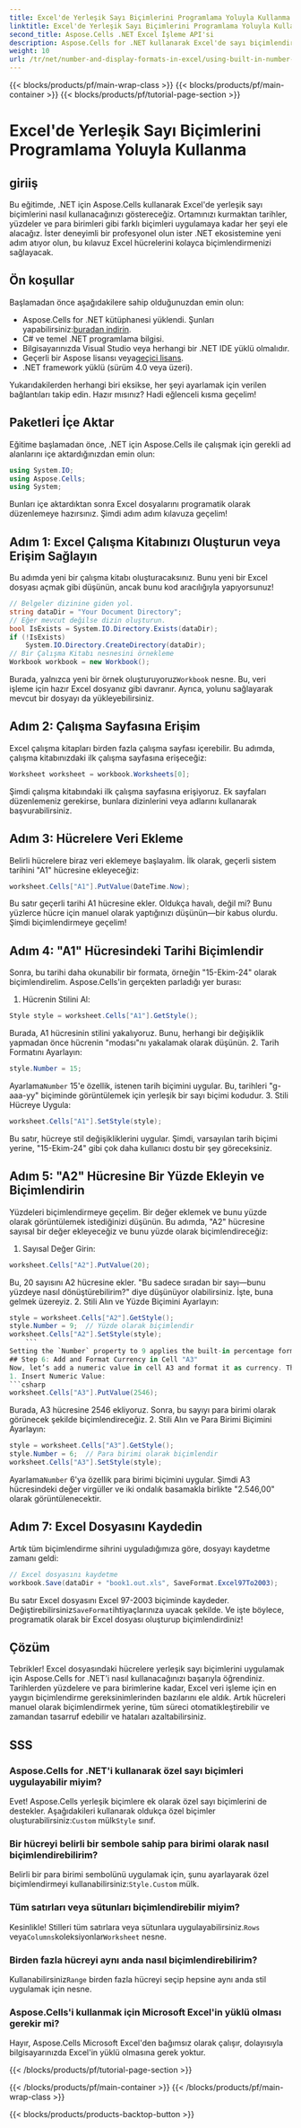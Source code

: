 ```yaml
---
title: Excel'de Yerleşik Sayı Biçimlerini Programlama Yoluyla Kullanma
linktitle: Excel'de Yerleşik Sayı Biçimlerini Programlama Yoluyla Kullanma
second_title: Aspose.Cells .NET Excel İşleme API'si
description: Aspose.Cells for .NET kullanarak Excel'de sayı biçimlendirmesini otomatikleştirin. Tarih, yüzde ve para birimi biçimlerini programlı olarak nasıl uygulayacağınızı öğrenin.
weight: 10
url: /tr/net/number-and-display-formats-in-excel/using-built-in-number-formats/
---
```


{{< blocks/products/pf/main-wrap-class >}}
{{< blocks/products/pf/main-container >}}
{{< blocks/products/pf/tutorial-page-section >}}

# Excel'de Yerleşik Sayı Biçimlerini Programlama Yoluyla Kullanma

## giriiş
Bu eğitimde, .NET için Aspose.Cells kullanarak Excel'de yerleşik sayı biçimlerini nasıl kullanacağınızı göstereceğiz. Ortamınızı kurmaktan tarihler, yüzdeler ve para birimleri gibi farklı biçimleri uygulamaya kadar her şeyi ele alacağız. İster deneyimli bir profesyonel olun ister .NET ekosistemine yeni adım atıyor olun, bu kılavuz Excel hücrelerini kolayca biçimlendirmenizi sağlayacak.
## Ön koşullar
Başlamadan önce aşağıdakilere sahip olduğunuzdan emin olun:
-  Aspose.Cells for .NET kütüphanesi yüklendi. Şunları yapabilirsiniz:[buradan indirin](https://releases.aspose.com/cells/net/).
- C# ve temel .NET programlama bilgisi.
- Bilgisayarınızda Visual Studio veya herhangi bir .NET IDE yüklü olmalıdır.
-  Geçerli bir Aspose lisansı veya[geçici lisans](https://purchase.aspose.com/temporary-license/).
- .NET framework yüklü (sürüm 4.0 veya üzeri).
  
Yukarıdakilerden herhangi biri eksikse, her şeyi ayarlamak için verilen bağlantıları takip edin. Hazır mısınız? Hadi eğlenceli kısma geçelim!
## Paketleri İçe Aktar
Eğitime başlamadan önce, .NET için Aspose.Cells ile çalışmak için gerekli ad alanlarını içe aktardığınızdan emin olun:
```csharp
using System.IO;
using Aspose.Cells;
using System;
```
Bunları içe aktardıktan sonra Excel dosyalarını programatik olarak düzenlemeye hazırsınız. Şimdi adım adım kılavuza geçelim!
## Adım 1: Excel Çalışma Kitabınızı Oluşturun veya Erişim Sağlayın
Bu adımda yeni bir çalışma kitabı oluşturacaksınız. Bunu yeni bir Excel dosyası açmak gibi düşünün, ancak bunu kod aracılığıyla yapıyorsunuz!
```csharp
// Belgeler dizinine giden yol.
string dataDir = "Your Document Directory";
// Eğer mevcut değilse dizin oluşturun.
bool IsExists = System.IO.Directory.Exists(dataDir);
if (!IsExists)
	System.IO.Directory.CreateDirectory(dataDir);
// Bir Çalışma Kitabı nesnesini örnekleme
Workbook workbook = new Workbook();
```
 Burada, yalnızca yeni bir örnek oluşturuyoruz`Workbook` nesne. Bu, veri işleme için hazır Excel dosyanız gibi davranır. Ayrıca, yolunu sağlayarak mevcut bir dosyayı da yükleyebilirsiniz.
## Adım 2: Çalışma Sayfasına Erişim
Excel çalışma kitapları birden fazla çalışma sayfası içerebilir. Bu adımda, çalışma kitabınızdaki ilk çalışma sayfasına erişeceğiz:
```csharp
Worksheet worksheet = workbook.Worksheets[0];
```
Şimdi çalışma kitabındaki ilk çalışma sayfasına erişiyoruz. Ek sayfaları düzenlemeniz gerekirse, bunlara dizinlerini veya adlarını kullanarak başvurabilirsiniz.
## Adım 3: Hücrelere Veri Ekleme
Belirli hücrelere biraz veri eklemeye başlayalım. İlk olarak, geçerli sistem tarihini "A1" hücresine ekleyeceğiz:
```csharp
worksheet.Cells["A1"].PutValue(DateTime.Now);
```
Bu satır geçerli tarihi A1 hücresine ekler. Oldukça havalı, değil mi? Bunu yüzlerce hücre için manuel olarak yaptığınızı düşünün—bir kabus olurdu. Şimdi biçimlendirmeye geçelim!
## Adım 4: "A1" Hücresindeki Tarihi Biçimlendir
Sonra, bu tarihi daha okunabilir bir formata, örneğin "15-Ekim-24" olarak biçimlendirelim. Aspose.Cells'in gerçekten parladığı yer burası:
1. Hücrenin Stilini Al:
```csharp
Style style = worksheet.Cells["A1"].GetStyle();
```
Burada, A1 hücresinin stilini yakalıyoruz. Bunu, herhangi bir değişiklik yapmadan önce hücrenin "modası"nı yakalamak olarak düşünün.
2. Tarih Formatını Ayarlayın:
```csharp
style.Number = 15;
```
 Ayarlama`Number` 15'e özellik, istenen tarih biçimini uygular. Bu, tarihleri "g-aaa-yy" biçiminde görüntülemek için yerleşik bir sayı biçimi kodudur.
3. Stili Hücreye Uygula:
```csharp
worksheet.Cells["A1"].SetStyle(style);
```
Bu satır, hücreye stil değişikliklerini uygular. Şimdi, varsayılan tarih biçimi yerine, "15-Ekim-24" gibi çok daha kullanıcı dostu bir şey göreceksiniz.
## Adım 5: "A2" Hücresine Bir Yüzde Ekleyin ve Biçimlendirin
Yüzdeleri biçimlendirmeye geçelim. Bir değer eklemek ve bunu yüzde olarak görüntülemek istediğinizi düşünün. Bu adımda, "A2" hücresine sayısal bir değer ekleyeceğiz ve bunu yüzde olarak biçimlendireceğiz:
1. Sayısal Değer Girin:
```csharp
worksheet.Cells["A2"].PutValue(20);
```
Bu, 20 sayısını A2 hücresine ekler. "Bu sadece sıradan bir sayı—bunu yüzdeye nasıl dönüştürebilirim?" diye düşünüyor olabilirsiniz. İşte, buna gelmek üzereyiz.
2. Stili Alın ve Yüzde Biçimini Ayarlayın:
```csharp
style = worksheet.Cells["A2"].GetStyle();
style.Number = 9;  // Yüzde olarak biçimlendir
worksheet.Cells["A2"].SetStyle(style);
    ```
Setting the `Number` property to 9 applies the built-in percentage format. Now the value in A2 will be displayed as "2000%." (Yes, 20 is treated as 2000% in percentage formatting).
## Step 6: Add and Format Currency in Cell "A3"
Now, let’s add a numeric value in cell A3 and format it as currency. This is a common use case for financial reports.
1. Insert Numeric Value:
```csharp
worksheet.Cells["A3"].PutValue(2546);
```
Burada, A3 hücresine 2546 ekliyoruz. Sonra, bu sayıyı para birimi olarak görünecek şekilde biçimlendireceğiz.
2. Stili Alın ve Para Birimi Biçimini Ayarlayın:
```csharp
style = worksheet.Cells["A3"].GetStyle();
style.Number = 6;  // Para birimi olarak biçimlendir
worksheet.Cells["A3"].SetStyle(style);
```
 Ayarlama`Number` 6'ya özellik para birimi biçimini uygular. Şimdi A3 hücresindeki değer virgüller ve iki ondalık basamakla birlikte "2.546,00" olarak görüntülenecektir.
## Adım 7: Excel Dosyasını Kaydedin
Artık tüm biçimlendirme sihrini uyguladığımıza göre, dosyayı kaydetme zamanı geldi:
```csharp
// Excel dosyasını kaydetme
workbook.Save(dataDir + "book1.out.xls", SaveFormat.Excel97To2003);
```
 Bu satır Excel dosyasını Excel 97-2003 biçiminde kaydeder. Değiştirebilirsiniz`SaveFormat`ihtiyaçlarınıza uyacak şekilde. Ve işte böylece, programatik olarak bir Excel dosyası oluşturup biçimlendirdiniz!
## Çözüm
Tebrikler! Excel dosyasındaki hücrelere yerleşik sayı biçimlerini uygulamak için Aspose.Cells for .NET'i nasıl kullanacağınızı başarıyla öğrendiniz. Tarihlerden yüzdelere ve para birimlerine kadar, Excel veri işleme için en yaygın biçimlendirme gereksinimlerinden bazılarını ele aldık. Artık hücreleri manuel olarak biçimlendirmek yerine, tüm süreci otomatikleştirebilir ve zamandan tasarruf edebilir ve hataları azaltabilirsiniz.
## SSS
### Aspose.Cells for .NET'i kullanarak özel sayı biçimleri uygulayabilir miyim?
 Evet! Aspose.Cells yerleşik biçimlere ek olarak özel sayı biçimlerini de destekler. Aşağıdakileri kullanarak oldukça özel biçimler oluşturabilirsiniz:`Custom` mülk`Style` sınıf.
### Bir hücreyi belirli bir sembole sahip para birimi olarak nasıl biçimlendirebilirim?
 Belirli bir para birimi sembolünü uygulamak için, şunu ayarlayarak özel biçimlendirmeyi kullanabilirsiniz:`Style.Custom` mülk.
### Tüm satırları veya sütunları biçimlendirebilir miyim?
 Kesinlikle! Stilleri tüm satırlara veya sütunlara uygulayabilirsiniz.`Rows` veya`Columns`koleksiyonlar`Worksheet` nesne.
### Birden fazla hücreyi aynı anda nasıl biçimlendirebilirim?
Kullanabilirsiniz`Range` birden fazla hücreyi seçip hepsine aynı anda stil uygulamak için nesne.
### Aspose.Cells'i kullanmak için Microsoft Excel'in yüklü olması gerekir mi?
Hayır, Aspose.Cells Microsoft Excel'den bağımsız olarak çalışır, dolayısıyla bilgisayarınızda Excel'in yüklü olmasına gerek yoktur.

{{< /blocks/products/pf/tutorial-page-section >}}

{{< /blocks/products/pf/main-container >}}
{{< /blocks/products/pf/main-wrap-class >}}

{{< blocks/products/products-backtop-button >}}
